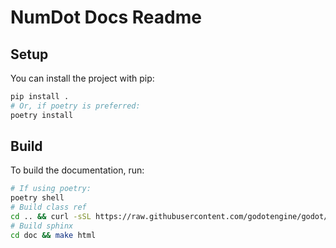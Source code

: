 # NumDot Docs Readme

## Setup

You can install the project with pip:

```bash
pip install .
# Or, if poetry is preferred:
poetry install
```

## Build

To build the documentation, run:

```bash
# If using poetry:
poetry shell
# Build class ref
cd .. && curl -sSL https://raw.githubusercontent.com/godotengine/godot/master/doc/tools/make_rst.py | python3 - -o "doc/classes" -l "en" doc_classes
# Build sphinx
cd doc && make html
```
